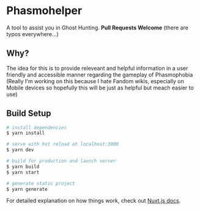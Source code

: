 # Phasmohelper
A tool to assist you in Ghost Hunting.
**Pull Requests Welcome** (there are typos everywhere...)

## Why?
The idea for this is to provide releveant and helpful information in a user friendly and accessible manner regarding the gameplay of Phasmophobia
(Really I'm working on this because I hate Fandom wikis, especially on Mobile devices so hopefully this will be just as helpful but meach easier to use)

## Build Setup

```bash
# install dependencies
$ yarn install

# serve with hot reload at localhost:3000
$ yarn dev

# build for production and launch server
$ yarn build
$ yarn start

# generate static project
$ yarn generate
```

For detailed explanation on how things work, check out [Nuxt.js docs](https://nuxtjs.org).
